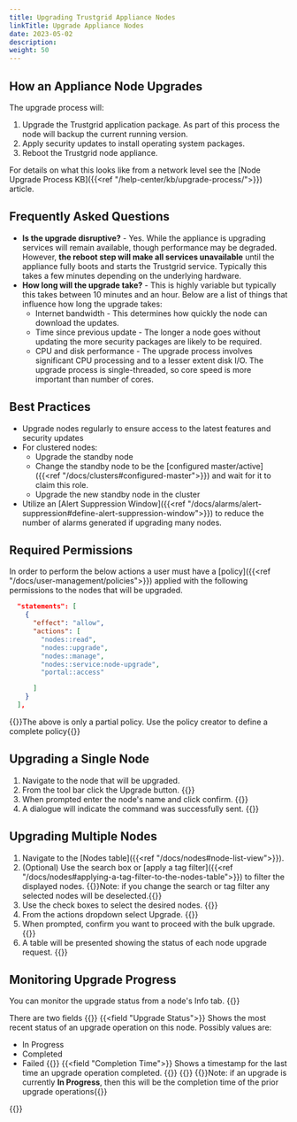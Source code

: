 ```yaml
---
title: Upgrading Trustgrid Appliance Nodes
linkTitle: Upgrade Appliance Nodes
date: 2023-05-02
description: 
weight: 50
---
```


## How an Appliance Node Upgrades
The upgrade process will:
1. Upgrade the Trustgrid application package. As part of this process the node will backup the current running version. 
1. Apply security updates to install operating system packages.
1. Reboot the Trustgrid node appliance. 

For details on what this looks like from a network level see the [Node Upgrade Process KB]({{<ref "/help-center/kb/upgrade-process/">}}) article.

## Frequently Asked Questions

* **Is the upgrade disruptive?** - Yes.  While the appliance is upgrading services will remain available, though performance may be degraded.  However, **the reboot step will make all services unavailable** until the appliance fully boots and starts the Trustgrid service. Typically this takes a few minutes depending on the underlying hardware. 
* **How long will the upgrade take?** - This is highly variable but typically this takes between 10 minutes and an hour.  Below are a list of things that influence how long the upgrade takes:
   * Internet bandwidth - This determines how quickly the node can download the updates.
   * Time since previous update - The longer a node goes without updating the more security packages are likely to be required.
   * CPU and disk performance - The upgrade process involves significant CPU processing and to a lesser extent disk I/O.  The upgrade process is single-threaded, so core speed is more important than number of cores.

## Best Practices

* Upgrade nodes regularly to ensure access to the latest features and security updates
* For clustered nodes:
   * Upgrade the standby node
   * Change the standby node to be the [configured master/active]({{<ref "/docs/clusters#configured-master">}}) and wait for it to claim this role.
   * Upgrade the new standby node in the cluster
* Utilize an [Alert Suppression Window]({{<ref "/docs/alarms/alert-suppression#define-alert-suppression-window">}}) to reduce the number of alarms generated if upgrading many nodes.

## Required Permissions
In order to perform the below actions a user must have a [policy]({{<ref "/docs/user-management/policies">}}) applied with the following permissions to the nodes that will be upgraded.
``` json
  "statements": [
    {
      "effect": "allow",
      "actions": [
        "nodes::read",
        "nodes::upgrade",
        "nodes::manage",
        "nodes::service:node-upgrade",
        "portal::access"

      ]
    }
  ],
```
{{<alert color="info">}}The above is only a partial policy. Use the policy creator to define a complete policy{{</alert>}}
## Upgrading a Single Node

1. Navigate to the node that will be upgraded. 
1. From the tool bar click the Upgrade button. {{<tgimg src="node-upgrade-button.png" width="40%" caption="Upgrade button" alt="Toolbar showing an Upgrade (surrounded by a red rectangle), Refresh and Info buttons.">}}
1. When prompted enter the node's name and click confirm. {{<tgimg src="node-upgrade-confirm.png" width="40%" caption="Node upgrade confirmation" alt="Dialogue asking to enter the node name to confirm">}}
1. A dialogue will indicate the command was successfully sent. {{<tgimg src="single-node-upgrade-report.png" width="40%" caption="Node upgrade response" alt="Dialogue stating 'Upgrade in progress">}}

## Upgrading Multiple Nodes

1. Navigate to the [Nodes table]({{<ref "/docs/nodes#node-list-view">}}).
1. (Optional) Use the search box or [apply a tag filter]({{<ref "/docs/nodes#applying-a-tag-filter-to-the-nodes-table">}}) to filter the displayed nodes. {{<alert color="info">}}Note: if you change the search or tag filter any selected nodes will be deselected.{{</alert>}}
1. Use the check boxes to select the desired nodes. {{<tgimg src="multi-node-select.png" width="40%" caption="Nodes table" alt="Nodes table showing two nodes selected" >}}
1. From the actions dropdown select Upgrade. {{<tgimg src="nodes-upgrade-action.png" width="40%" caption="Action > Upgrade" alt="Action dropdown menu with red box around Upgrade option">}}
1. When prompted, confirm you want to proceed with the bulk upgrade.{{<tgimg src="multi-node-upgrade-confirm.png" width="50%" caption="Confirm bulk upgrade">}}
1. A table will be presented showing the status of each node upgrade request. {{<tgimg src="multi-node-upgrade-report.png" width="70%" caption="Upgrade Operation Report" alt="Upgrade Operation Report table showing two nodes were requested to upgrade and both are in progress">}}

## Monitoring Upgrade Progress

You can monitor the upgrade status from a node's Info tab. 
{{<tgimg src="upgrade-status-inprog.png" width="75%" caption="Info tab, Upgrade in Progress">}}

There are two fields
{{<fields>}}
{{<field "Upgrade Status">}} Shows the most recent status of an upgrade operation on this node. Possibly values are:
* In Progress
* Completed
* Failed
{{</field>}}
{{<field "Completion Time">}} Shows a timestamp for the last time an upgrade operation completed. 
{{</field>}}
{{</fields>}}
{{<alert color="info">}}Note: if an upgrade is currently **In Progress**, then this will be the completion time of the prior upgrade operations{{</alert>}}

{{<tgimg src="upgrade-status-completed.png" width="80%" caption="Example of Completed upgrade status">}}